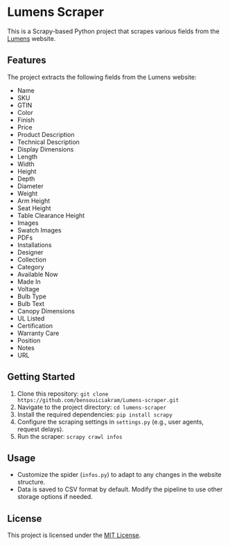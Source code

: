 # Lumens Scraper

This is a Scrapy-based Python project that scrapes various fields from the [Lumens](https://www.lumens.com) website.

## Features

The project extracts the following fields from the Lumens website:

- Name
- SKU
- GTIN
- Color
- Finish
- Price
- Product Description
- Technical Description
- Display Dimensions
- Length
- Width
- Height
- Depth
- Diameter
- Weight
- Arm Height
- Seat Height
- Table Clearance Height
- Images
- Swatch Images
- PDFs
- Installations
- Designer
- Collection
- Category
- Available Now
- Made In
- Voltage
- Bulb Type
- Bulb Text
- Canopy Dimensions
- UL Listed
- Certification
- Warranty Care
- Position
- Notes
- URL

## Getting Started

1. Clone this repository: `git clone https://github.com/bensouiciakram/Lumens-scraper.git`
2. Navigate to the project directory: `cd lumens-scraper`
3. Install the required dependencies: `pip install scrapy`
4. Configure the scraping settings in `settings.py` (e.g., user agents, request delays).
5. Run the scraper: `scrapy crawl infos`

## Usage

- Customize the spider (`infos.py`) to adapt to any changes in the website structure.
- Data is saved to CSV format by default. Modify the pipeline to use other storage options if needed.

## License

This project is licensed under the [MIT License](LICENSE).
